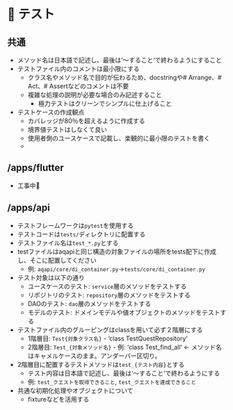 # 🧪 テスト

## 共通
- メソッド名は日本語で記述し、最後は‘〜すること‘で終わるようにすること
- テストファイル内のコメントは最小限にする
  - クラス名やメソッド名で目的が伝わるため、docstringや# Arrange、# Act、# Assertなどのコメントは不要
  - 複雑な処理の説明が必要な場合のみ記述すること
	- 極力テストはクリーンでシンプルに仕上げること
- テストケースの作成観点
	- カバレッジが80％を超えるように作成する
	- 境界値テストはしなくて良い
	- 使用者側のユースケースで記載し、楽観的に最小限のテストを書く
	- 
## /apps/flutter
- 工事中🚧

## /apps/api
- テストフレームワークは`pytest`を使用する
- テストコードは`tests/`ディレクトリに配置する
- テストファイル名は`test_*.py`とする
- testファイルはaqapiと同じ構造の対象ファイルの場所をtests配下に作成し、そこに配置してください
  - 例: `aqapi/core/di_container.py`→`tests/core/di_container.py`
- テスト対象は以下の通り
	- ユースケースのテスト: `service`層のメソッドをテストする
	- リポジトリのテスト: `repository`層のメソッドをテストする
	- DAOのテスト: `dao`層のメソッドをテストする
	- モデルのテスト: ドメインモデルや値オブジェクトのメソッドをテストする
- テストファイル内のグルーピングはclassを用いて必ず２階層にする
  - 1階層目: `Test{対象クラス名}`
		- ‘class TestQuestRepository‘
  - 2階層目: `Test_{対象メソッド名}`
		- 例: ‘class Test_find_all‘ <- メソッド名はキャメルケースのまま。アンダーバー区切り。
- 2階層目に配置するテストメソッドは`test_{テスト内容}`とする
  - テスト内容は日本語で記述し、最後は‘〜すること‘で終わるようにする
  - 例: `test_クエストを取得できること`, `test_クエストを達成できること`
- 共通な初期化処理やオブジェクトについて
	- fixtureなどを活用する
